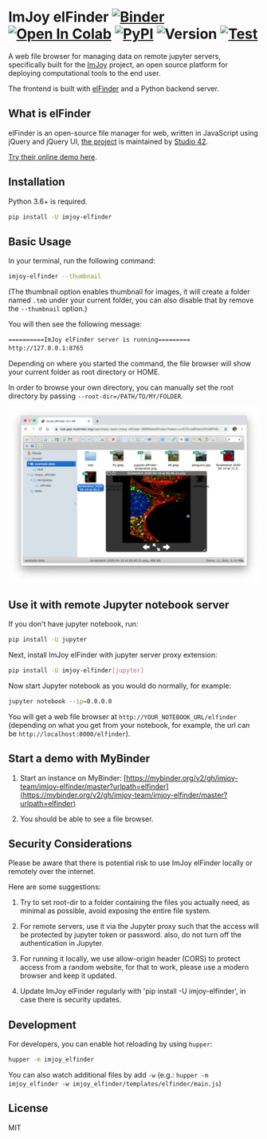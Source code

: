 # ImJoy elFinder [![Binder](https://mybinder.org/badge_logo.svg)](https://mybinder.org/v2/gh/imjoy-team/imjoy-elfinder/master?urlpath=elfinder) [![Open In Colab](https://colab.research.google.com/assets/colab-badge.svg)](https://colab.research.google.com/github/imjoy-team/imjoy-elfinder/blob/master/example-data/ImJoy_elFinder_Colab.ipynb) [![PyPI](https://img.shields.io/pypi/v/imjoy-elfinder.svg?style=popout)](https://pypi.org/project/imjoy-elfinder/) ![Version](https://img.shields.io/badge/dynamic/json.svg?color=success&label=latest&prefix=v&query=version&url=https://raw.githubusercontent.com/imjoy-team/imjoy-elfinder/master/imjoy_elfinder/VERSION) [![Test](https://github.com/imjoy-team/imjoy-elfinder/workflows/Test/badge.svg)](https://github.com/imjoy-team/imjoy-elfinder/actions)

A web file browser for managing data on remote jupyter servers, specifically built for the [ImJoy](https://imjoy.io) project, an open source platform for deploying computational tools to the end user.

The frontend is built with [elFinder](https://github.com/Studio-42/elfinder) and a Python backend server.

## What is elFinder

elFinder is an open-source file manager for web, written in JavaScript using jQuery and jQuery UI, [the project](https://github.com/Studio-42/elfinder) is maintained by [Studio 42](https://github.com/Studio-42).

[Try their online demo here](https://studio-42.github.io/elFinder/).

## Installation

Python 3.6+ is required.

```sh
pip install -U imjoy-elfinder
```

## Basic Usage

In your terminal, run the following command:

```sh
imjoy-elfinder --thumbnail
```

(The thumbnail option enables thumbnail for images, it will create a folder named `.tmb` under your current folder, you can also disable that by remove the `--thumbnail` option.)

You will then see the following message:

```sh
==========ImJoy elFinder server is running=========
http://127.0.0.1:8765
```

Depending on where you started the command, the file browser will show your current folder as root directory or HOME.

In order to browse your own directory, you can manually set the root directory by passing `--root-dir=/PATH/TO/MY/FOLDER`.

![imjoy-elfinder-screenshot](example-data/imjoy-elfinder-screenshot.png)

## Use it with remote Jupyter notebook server

If you don't have jupyter notebook, run:

```sh
pip install -U jupyter
```

Next, install ImJoy elFinder with jupyter server proxy extension:

```sh
pip install -U imjoy-elfinder[jupyter]
```

Now start Jupyter notebook as you would do normally, for example:

```sh
jupyter notebook --ip=0.0.0.0
```

You will get a web file browser at `http://YOUR_NOTEBOOK_URL/elfinder` (depending on what you get from your notebook, for example, the url can be `http://localhost:8000/elfinder`).

## Start a demo with MyBinder

1. Start an instance on MyBinder: [https://mybinder.org/v2/gh/imjoy-team/imjoy-elfinder/master?urlpath=elfinder](https://mybinder.org/v2/gh/imjoy-team/imjoy-elfinder/master?urlpath=elfinder)

2. You should be able to see a file browser.

## Security Considerations

Please be aware that there is potential risk to use ImJoy elFinder locally or remotely over the internet.

Here are some suggestions:

1. Try to set root-dir to a folder containing the files you actually need, as minimal as possible, avoid exposing the entire file system.

2. For remote servers, use it via the Jupyter proxy such that the access will be protected by jupyter token or password. also, do not turn off the authentication in Jupyter.

3. For running it locally, we use allow-origin header (CORS) to protect access from a random website, for that to work, please use a modern browser and keep it updated.

4. Update ImJoy elFinder regularly with 'pip install -U imjoy-elfinder', in case there is security updates.

## Development
For developers, you can enable hot reloading by using `hupper`:

```bash
hupper -m imjoy_elfinder
```

You can also watch additional files by add `-w` (e.g.: `hupper -m imjoy_elfinder -w imjoy_elfinder/templates/elfinder/main.js`)

## License

MIT
